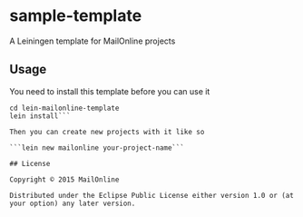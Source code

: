 # sample-template

A Leiningen template for MailOnline projects

## Usage

You need to install this template before you can use it

```git clone https://github.com/clumsyjedi/lein-mailonline-template
cd lein-mailonline-template
lein install```

Then you can create new projects with it like so

```lein new mailonline your-project-name```

## License

Copyright © 2015 MailOnline

Distributed under the Eclipse Public License either version 1.0 or (at
your option) any later version.
